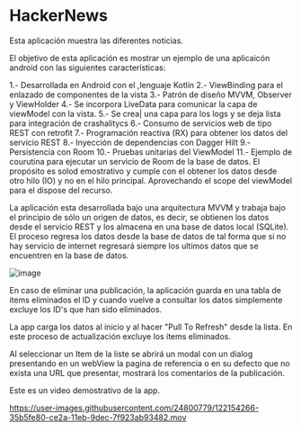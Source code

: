 # HackerNews

Esta aplicación muestra las diferentes noticias.

El objetivo de esta aplicación es mostrar un ejemplo de una aplicaicón android con las siguientes características:

1.- Desarrollada en Android con el ,lenguaje Kotlin
2.- ViewBinding para el enlazado de componentes de la vista
3.- Patrón de diseño MVVM, Observer y ViewHolder
4.- Se incorpora LiveData para comunicar la capa de viewModel con la vista.
5.- Se crea| una capa para los logs y se deja lista para integración de crashalitycs
6.- Consumo de servicios web de tipo REST con retrofit
7.- Programación reactiva (RX) para obtener los datos del servicio REST
8.- Inyección de dependencias con Dagger Hilt
9.- Persistencia con Room
10.- Pruebas unitarias del ViewModel
11.- Ejemplo de courutina para ejecutar un servicio de Room de la base de datos. El propósito es solod emostrativo y cumple con el obtener los datos desde otro hilo (IO) y no en el hilo principal. Aprovechando el scope del viewModel para el dispose del recurso.



La aplicación esta desarrollada bajo una arquitectura MVVM y trabaja bajo el principio de sólo un origen de datos, es decir, se obtienen los datos desde el servicio REST y los almacena en una base de datos local (SQLite). El proceso regresa los datos desde la base de datos de tal forma que si no hay servicio de internet regresará siempre los ultimos datos que se encuentren en la base de datos.

![image](https://user-images.githubusercontent.com/24800779/122154319-57af8100-ce2a-11eb-87a5-0be93bc21a6f.png)


En caso de eliminar una publicación, la aplicación guarda en una tabla de items eliminados el ID y cuando vuelve a consultar los datos simplemente excluye los ID's que han sido eliminados.

La app carga los datos al inicio y al hacer "Pull To Refresh" desde la lista. En este proceso de actualización excluye los items eliminados.

Al seleccionar un Item de la liste se abrirá un modal con un  dialog presentando en un webView la pagina de referencia o en su defecto que no exista una URL que presentar, mostrará los comentarios de la publicación.

Este es un video demostrativo de la app.



https://user-images.githubusercontent.com/24800779/122154266-35b5fe80-ce2a-11eb-9dec-7f923ab93482.mov


